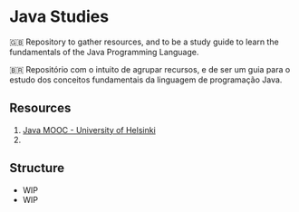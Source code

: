 # Java Studies

🇬🇧 Repository to gather resources, and to be a study guide to learn the fundamentals of the Java Programming Language.

🇧🇷 Repositório com o intuito de agrupar recursos, e de ser um guia para o estudo dos conceitos fundamentais da linguagem de programação Java.

## Resources

1. [Java MOOC - University of Helsinki](https://java-programming.mooc.fi/)
2. 


## Structure

- WIP
- WIP
